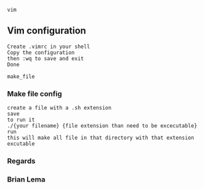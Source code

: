 `vim`
## Vim configuration
```
Create .vimrc in your shell
Copy the configuration
then :wq to save and exit 
Done 
```

`make_file`

### Make file config

```
create a file with a .sh extension
save
to run it 
./{your filename} {file extension than need to be excecutable}
run
this will make all file in that directory with that extension excutable

```

### Regards
### Brian Lema
